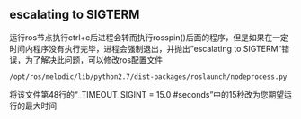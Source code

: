 


## escalating to SIGTERM

运行ros节点执行ctrl+c后进程会转而执行rosspin()后面的程序，但是如果在一定时间内程序没有执行完毕，进程会强制退出，并抛出”escalating to SIGTERM“错误，为了解决此问题，可以修改ros配置文件

```
/opt/ros/melodic/lib/python2.7/dist-packages/roslaunch/nodeprocess.py
```

将该文件第48行的“_TIMEOUT_SIGINT = 15.0 #seconds”中的15秒改为您期望运行的最大时间

